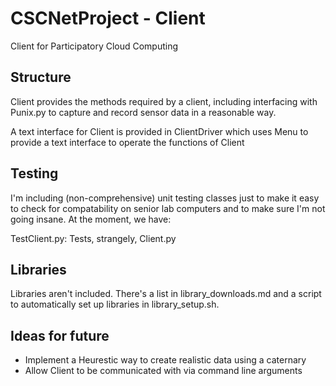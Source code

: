 CSCNetProject - Client
======================
Client for Participatory Cloud Computing

Structure
------------

Client provides the methods required by a client, including interfacing with
Punix.py to capture and record sensor data in a reasonable way.  

A text interface for Client is provided in ClientDriver which uses Menu to
provide a text interface to operate the functions of Client


Testing
------------

I'm including (non-comprehensive) unit testing classes just to make it easy to
check for compatability on senior lab computers and to make sure I'm not going
insane. At the moment, we have:

TestClient.py: Tests, strangely, Client.py

Libraries
-------------
Libraries aren't included. There's a list in library\_downloads.md and a script to automatically set up libraries in library\_setup.sh.

Ideas for future
------------------
* Implement a Heurestic way to create realistic data using a caternary
* Allow Client to be communicated with via command line arguments
